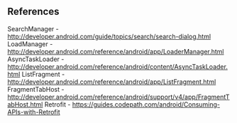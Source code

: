 ## References

SearchManager - http://developer.android.com/guide/topics/search/search-dialog.html
LoadManager - http://developer.android.com/reference/android/app/LoaderManager.html
AsyncTaskLoader - http://developer.android.com/reference/android/content/AsyncTaskLoader.html
ListFragment - http://developer.android.com/reference/android/app/ListFragment.html
FragmentTabHost - http://developer.android.com/reference/android/support/v4/app/FragmentTabHost.html
Retrofit - https://guides.codepath.com/android/Consuming-APIs-with-Retrofit
